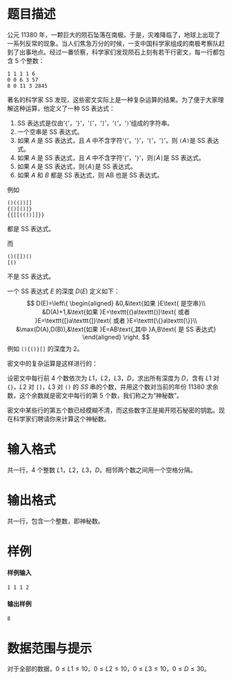 
# 题目描述

公元 $11380$ 年，一颗巨大的陨石坠落在南极。于是，灾难降临了，地球上出现了一系列反常的现象。当人们焦急万分的时候，一支中国科学家组成的南极考察队赶到了出事地点。经过一番侦察，科学家们发现陨石上刻有若干行密文，每一行都包含 $5$ 个整数：

```plain
1 1 1 1 6
0 0 6 3 57
8 0 11 3 2845
```

著名的科学家 SS 发现，这些密文实际上是一种复杂运算的结果。为了便于大家理解这种运算，他定义了一种 SS 表达式：
1. SS 表达式是仅由‘`{`’，‘`}`’，‘`[`’，‘`]`’，‘`(`’，‘`)`’组成的字符串。
2. 一个空串是 SS 表达式。
3. 如果 $A$ 是 SS 表达式，且 $A$ 中不含字符‘`{`’，‘`}`’，‘`[`’，‘`]`’，则 `(`$A$`)`是 SS 表达式。
4. 如果 $A$ 是 SS 表达式，且 $A$ 中不含字符‘`{`’，‘`}`’，则`[`$A$`]`是 SS 表达式。
5. 如果 $A$ 是 SS 表达式，则`{`$A$`}`是 SS 表达式。
6. 如果 $A$ 和 $B$ 都是 SS 表达式，则 AB 也是 SS 表达式。

例如

```plain
()(())[]
{()[()]}
{{[[(())]]}}
```

都是 SS 表达式。

而

```plain
()([])()
[()
```

不是 SS 表达式。

一个 SS 表达式 $E$ 的深度 $D(E)$ 定义如下：
$$
D(E)=\left\{
\begin{aligned}
&0,&\text{如果 }E\text{ 是空串}\\
&D(A)+1,&\text{如果 }E=\texttt{(}a\texttt{)}\text{ 或者 }E=\texttt{[}a\texttt{]}\text{ 或者 }E=\texttt{\{}a\texttt{\}}\\
&\max(D(A),D(B)),&\text{如果 }E=AB\text{,其中 }A,B\text{ 是 SS 表达式}
\end{aligned}
\right.
$$
例如 `(){()}[]` 的深度为 $2$。

密文中的复杂运算是这样进行的：

设密文中每行前 $4$ 个数依次为 $L1$，$L2$，$L3$，$D$，求出所有深度为 $D$，含有 $L1$ 对 `{}`，$L2$ 对 `[]`，$L3$ 对 `()` 的 $SS$ 串的个数，并用这个数对当前的年份 $11380$ 求余数，这个余数就是密文中每行的第 $5$ 个数，我们称之为“神秘数”。

密文中某些行的第五个数已经模糊不清，而这些数字正是揭开陨石秘密的钥匙。现在科学家们聘请你来计算这个神秘数。



# 输入格式

共一行，$4$ 个整数 $L1$，$L2$，$L3$，$D$。相邻两个数之间用一个空格分隔。

# 输出格式

共一行，包含一个整数，即神秘数。

# 样例

#### 样例输入
```plain
1 1 1 2
```

#### 输出样例
```plain
8
```


# 数据范围与提示

对于全部的数据，$0\leqslant L1\leqslant 10$，$0\leqslant L2\leqslant 10$，$0\leqslant L3\leqslant 10$，$0\leqslant D\leqslant 30$。


